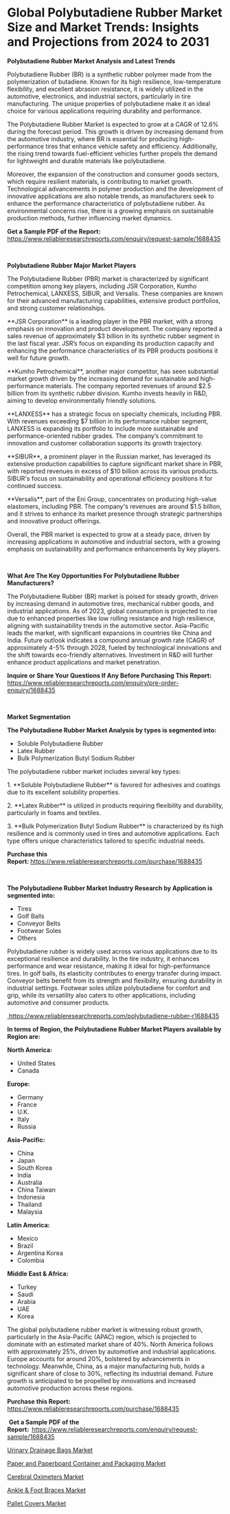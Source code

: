 <p><h1>Global Polybutadiene Rubber Market Size and Market Trends: Insights and Projections from 2024 to 2031</h1></p><p><strong>Polybutadiene Rubber Market Analysis and Latest Trends</strong></p>
<p><p>Polybutadiene Rubber (BR) is a synthetic rubber polymer made from the polymerization of butadiene. Known for its high resilience, low-temperature flexibility, and excellent abrasion resistance, it is widely utilized in the automotive, electronics, and industrial sectors, particularly in tire manufacturing. The unique properties of polybutadiene make it an ideal choice for various applications requiring durability and performance.</p><p>The Polybutadiene Rubber Market is expected to grow at a CAGR of 12.6% during the forecast period. This growth is driven by increasing demand from the automotive industry, where BR is essential for producing high-performance tires that enhance vehicle safety and efficiency. Additionally, the rising trend towards fuel-efficient vehicles further propels the demand for lightweight and durable materials like polybutadiene.</p><p>Moreover, the expansion of the construction and consumer goods sectors, which require resilient materials, is contributing to market growth. Technological advancements in polymer production and the development of innovative applications are also notable trends, as manufacturers seek to enhance the performance characteristics of polybutadiene rubber. As environmental concerns rise, there is a growing emphasis on sustainable production methods, further influencing market dynamics.</p></p>
<p><strong>Get a Sample PDF of the Report:&nbsp;</strong> <a href="https://www.reliableresearchreports.com/enquiry/request-sample/1688435?utm_campaign=4&utm_medium=2&utm_source=Github&utm_content=ia&utm_term=07112024&utm_id=polybutadiene-rubber">https://www.reliableresearchreports.com/enquiry/request-sample/1688435</a></p>
<p>&nbsp;</p>
<p><strong>Polybutadiene Rubber Major Market Players</strong></p>
<p><p>The Polybutadiene Rubber (PBR) market is characterized by significant competition among key players, including JSR Corporation, Kumho Petrochemical, LANXESS, SIBUR, and Versalis. These companies are known for their advanced manufacturing capabilities, extensive product portfolios, and strong customer relationships.</p><p>**JSR Corporation** is a leading player in the PBR market, with a strong emphasis on innovation and product development. The company reported a sales revenue of approximately $3 billion in its synthetic rubber segment in the last fiscal year. JSR’s focus on expanding its production capacity and enhancing the performance characteristics of its PBR products positions it well for future growth.</p><p>**Kumho Petrochemical**, another major competitor, has seen substantial market growth driven by the increasing demand for sustainable and high-performance materials. The company reported revenues of around $2.5 billion from its synthetic rubber division. Kumho invests heavily in R&D, aiming to develop environmentally friendly solutions.</p><p>**LANXESS** has a strategic focus on specialty chemicals, including PBR. With revenues exceeding $7 billion in its performance rubber segment, LANXESS is expanding its portfolio to include more sustainable and performance-oriented rubber grades. The company’s commitment to innovation and customer collaboration supports its growth trajectory.</p><p>**SIBUR**, a prominent player in the Russian market, has leveraged its extensive production capabilities to capture significant market share in PBR, with reported revenues in excess of $10 billion across its various products. SIBUR's focus on sustainability and operational efficiency positions it for continued success.</p><p>**Versalis**, part of the Eni Group, concentrates on producing high-value elastomers, including PBR. The company's revenues are around $1.5 billion, and it strives to enhance its market presence through strategic partnerships and innovative product offerings.</p><p>Overall, the PBR market is expected to grow at a steady pace, driven by increasing applications in automotive and industrial sectors, with a growing emphasis on sustainability and performance enhancements by key players.</p></p>
<p>&nbsp;</p>
<p><strong>What Are The Key Opportunities For Polybutadiene Rubber Manufacturers?</strong></p>
<p><p>The Polybutadiene Rubber (BR) market is poised for steady growth, driven by increasing demand in automotive tires, mechanical rubber goods, and industrial applications. As of 2023, global consumption is projected to rise due to enhanced properties like low rolling resistance and high resilience, aligning with sustainability trends in the automotive sector. Asia-Pacific leads the market, with significant expansions in countries like China and India. Future outlook indicates a compound annual growth rate (CAGR) of approximately 4-5% through 2028, fueled by technological innovations and the shift towards eco-friendly alternatives. Investment in R&D will further enhance product applications and market penetration.</p></p>
<p><strong>Inquire or Share Your Questions If Any Before Purchasing This Report:</strong> <a href="https://www.reliableresearchreports.com/enquiry/pre-order-enquiry/1688435?utm_campaign=4&utm_medium=2&utm_source=Github&utm_content=ia&utm_term=07112024&utm_id=polybutadiene-rubber">https://www.reliableresearchreports.com/enquiry/pre-order-enquiry/1688435</a></p>
<p>&nbsp;</p>
<p><strong>Market Segmentation</strong></p>
<p><strong>The Polybutadiene Rubber Market Analysis by types is segmented into:</strong></p>
<p><ul><li>Soluble Polybutadiene Rubber</li><li>Latex Rubber</li><li>Bulk Polymerization Butyl Sodium Rubber</li></ul></p>
<p><p>The polybutadiene rubber market includes several key types: </p><p>1. **Soluble Polybutadiene Rubber** is favored for adhesives and coatings due to its excellent solubility properties.</p><p>2. **Latex Rubber** is utilized in products requiring flexibility and durability, particularly in foams and textiles. </p><p>3. **Bulk Polymerization Butyl Sodium Rubber** is characterized by its high resilience and is commonly used in tires and automotive applications. Each type offers unique characteristics tailored to specific industrial needs.</p></p>
<p><strong>Purchase this Report:&nbsp;</strong><a href="https://www.reliableresearchreports.com/purchase/1688435?utm_campaign=4&utm_medium=2&utm_source=Github&utm_content=ia&utm_term=07112024&utm_id=polybutadiene-rubber">https://www.reliableresearchreports.com/purchase/1688435</a></p>
<p>&nbsp;</p>
<p><strong>The Polybutadiene Rubber Market Industry Research by Application is segmented into:</strong></p>
<p><ul><li>Tires</li><li>Golf Balls</li><li>Conveyor Belts</li><li>Footwear Soles</li><li>Others</li></ul></p>
<p><p>Polybutadiene rubber is widely used across various applications due to its exceptional resilience and durability. In the tire industry, it enhances performance and wear resistance, making it ideal for high-performance tires. In golf balls, its elasticity contributes to energy transfer during impact. Conveyor belts benefit from its strength and flexibility, ensuring durability in industrial settings. Footwear soles utilize polybutadiene for comfort and grip, while its versatility also caters to other applications, including automotive and consumer products.</p></p>
<p><a href="https://www.reliableresearchreports.com/polybutadiene-rubber-r1688435?utm_campaign=4&utm_medium=2&utm_source=Github&utm_content=ia&utm_term=07112024&utm_id=polybutadiene-rubber">&nbsp;https://www.reliableresearchreports.com/polybutadiene-rubber-r1688435</a></p>
<p><strong>In terms of Region, the Polybutadiene Rubber Market Players available by Region are:</strong></p>
<p>
    <p> <strong> North America: </strong>
        <ul>
            <li>United States</li>
            <li>Canada</li>
        </ul>
        </p> 
    <p> <strong> Europe: </strong>
        <ul>
            <li>Germany</li>
            <li>France</li>
            <li>U.K.</li>
            <li>Italy</li>
            <li>Russia</li>
        </ul>
        </p> 
    <p> <strong> Asia-Pacific: </strong>
        <ul>
            <li>China</li>
            <li>Japan</li>
            <li>South Korea</li>
            <li>India</li>
            <li>Australia</li>
            <li>China Taiwan</li>
            <li>Indonesia</li>
            <li>Thailand</li>
            <li>Malaysia</li>
        </ul>
        </p> 
    <p> <strong> Latin America: </strong>
        <ul>
            <li>Mexico</li>
            <li>Brazil</li>
            <li>Argentina Korea</li>
            <li>Colombia</li>
        </ul>
        </p> 
    <p> <strong> Middle East & Africa: </strong>
        <ul>
            <li>Turkey</li>
            <li>Saudi</li>
            <li>Arabia</li>
            <li>UAE</li>
            <li>Korea</li>
        </ul>
    </p>
    </p>
<p><p>The global polybutadiene rubber market is witnessing robust growth, particularly in the Asia-Pacific (APAC) region, which is projected to dominate with an estimated market share of 40%. North America follows with approximately 25%, driven by automotive and industrial applications. Europe accounts for around 20%, bolstered by advancements in technology. Meanwhile, China, as a major manufacturing hub, holds a significant share of close to 30%, reflecting its industrial demand. Future growth is anticipated to be propelled by innovations and increased automotive production across these regions.</p></p>
<p><strong>Purchase this Report: </strong><a href="https://www.reliableresearchreports.com/purchase/1688435?utm_campaign=4&utm_medium=2&utm_source=Github&utm_content=ia&utm_term=07112024&utm_id=polybutadiene-rubber">https://www.reliableresearchreports.com/purchase/1688435</a></p>
<p>&nbsp;<strong>Get a Sample PDF of the Report:&nbsp;&nbsp;</strong><a href="https://www.reliableresearchreports.com/enquiry/request-sample/1688435?utm_campaign=4&utm_medium=2&utm_source=Github&utm_content=ia&utm_term=07112024&utm_id=polybutadiene-rubber">https://www.reliableresearchreports.com/enquiry/request-sample/1688435</a></p>
<p><strong></strong></p>
<p><p><a href="https://issuu.com/reportprime-2/docs/urinary-drainage-bags-market-size-2_e737107522d009?utm_campaign=4&utm_medium=2&utm_source=Github&utm_content=ia&utm_term=07112024&utm_id=polybutadiene-rubber">Urinary Drainage Bags Market</a></p><p><a href="https://github.com/WayneHopkins413/Market-Research-Report-List-1/blob/main/paper-and-paperboard-container-and-packaging-market.md?utm_campaign=4&utm_medium=2&utm_source=Github&utm_content=ia&utm_term=07112024&utm_id=polybutadiene-rubber">Paper and Paperboard Container and Packaging Market</a></p><p><a href="https://issuu.com/reportprime-2/docs/cerebral-oximeters-market-size-2030_dcc0c456512654?utm_campaign=4&utm_medium=2&utm_source=Github&utm_content=ia&utm_term=07112024&utm_id=polybutadiene-rubber">Cerebral Oximeters Market</a></p><p><a href="https://issuu.com/reportprime-2/docs/ankle-foot-braces-market-size-2030._98c23e123b6194?utm_campaign=4&utm_medium=2&utm_source=Github&utm_content=ia&utm_term=07112024&utm_id=polybutadiene-rubber">Ankle & Foot Braces Market</a></p><p><a href="https://github.com/alesiasc0na/Market-Research-Report-List-1/blob/main/pallet-covers-market.md?utm_campaign=4&utm_medium=2&utm_source=Github&utm_content=ia&utm_term=07112024&utm_id=polybutadiene-rubber">Pallet Covers Market</a></p></p>